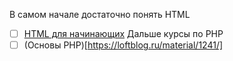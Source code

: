 В самом начале достаточно понять HTML
- [ ] [HTML для начинающих](https://youtu.be/8mK5aY5YOCc)
Дальше курсы по PHP
- [ ] (Основы PHP)[https://loftblog.ru/material/1241/]